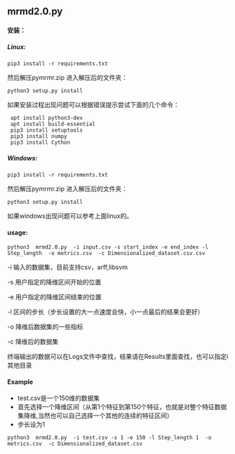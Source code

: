 ## mrmd2.0.py 
 
#### 安装：

##### Linux:  
  ```
  pip3 install -r requirements.txt 
  ```
  然后解压pymrmr.zip  进入解压后的文件夹：       
  ```
  python3 setup.py install   
  ```
  如果安装过程出现问题可以根据错误提示尝试下面的几个命令： 
  
  ```
   apt install python3-dev
   apt install build-essential
   pip3 install setuptools
   pip3 install numpy
   pip3 install Cython
   ```

##### Windows:
  ```
  pip3 install -r requirements.txt
  ```
  然后解压pymrmr.zip  进入解压后的文件夹：  
  ```
  python3 setup.py install  
  ```
  如果windows出现问题可以参考上面linux的。
 #### usage:

 ```
 python3  mrmd2.0.py  -i input.csv -s start_index -e end_index -l Step_length  -o metrics.csv  -c Dimensionalized_dataset.csv.csv
 ```

 -i 输入的数据集，目前支持csv，arff,libsvm
 
 -s 用户指定的降维区间开始的位置
 
 -e 用户指定的降维区间结束的位置
 
 -l 区间的步长（步长设置的大一点速度会快，小一点最后的结果会更好）
 
 -o 降维后数据集的一些指标
 
 -c 降维后的数据集
 
 终端输出的数据可以在Logs文件中查找，结果请在Results里面查找，也可以指定i其他目录  
 
 #### Example
 * test.csv是一个150维的数据集  
 * 首先选择一个降维区间（从第1个特征到第150个特征，也就是对整个特征数据集降维,当然也可以自己选择一个其他的连续的特征区间）  
 * 步长设为1  
 ```
 python3  mrmd2.0.py  -i test.csv -s 1 -e 150 -l Step_length 1  -o metrics.csv  -c Dimensionalized_dataset.csv
 ```
